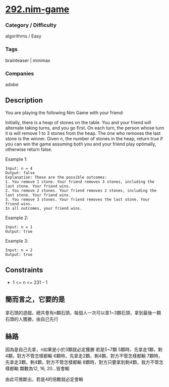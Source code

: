# [292.nim-game](https://leetcode.com/problems/nim-game/)

### Category / Difficulty
algorithms / Easy

### Tags
brainteaser | minimax
	 		
### Companies
adobe

## Description
You are playing the following Nim Game with your friend:

Initially, there is a heap of stones on the table.
You and your friend will alternate taking turns, and you go first.
On each turn, the person whose turn it is will remove 1 to 3 stones from the heap.
The one who removes the last stone is the winner.
Given n, the number of stones in the heap, return true if you can win the game assuming both you and your friend play optimally, otherwise return false.

 

Example 1:
```
Input: n = 4
Output: false
Explanation: These are the possible outcomes:
1. You remove 1 stone. Your friend removes 3 stones, including the last stone. Your friend wins.
2. You remove 2 stones. Your friend removes 2 stones, including the last stone. Your friend wins.
3. You remove 3 stones. Your friend removes the last stone. Your friend wins.
In all outcomes, your friend wins.
```

Example 2:
```
Input: n = 1
Output: true
```

Example 3:
```
Input: n = 2
Output: true
```

## Constraints
- 1 <= n <= 231 - 1

## 簡而言之，它要的是
拿石頭的遊戲，總共會有n顆石頭，每個人一次可以拿1~3顆石頭，拿到最後一顆石頭的人獲勝，由自己先行

## 絲路
因為是自己先拿，n如果是小於3顆就必定獲勝
若是5~7顆
5顆時，先拿走1顆，剩4顆，對方不管怎樣都輸
6顆時，先拿走2顆，剩4顆，對方不管怎樣都輸
7顆時，先拿走3顆，剩4顆，對方不管怎樣都輸
8顆時，對方只要拿到剩4顆，我方不管怎樣都輸
顆數為12, 16, 20...皆會輸

由此可推斷出，若是4的倍數就必定會輸

